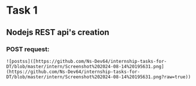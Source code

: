 # Task 1

## Nodejs REST api's creation

### POST request:
    ![postss]([https://github.com/Ns-Dev64/internship-tasks-for-DT/blob/master/intern/Screenshot%202024-08-14%20195631.png](https://github.com/Ns-Dev64/internship-tasks-for-DT/blob/master/intern/Screenshot%202024-08-14%20195631.png?raw=true))
